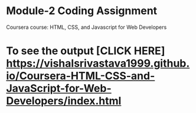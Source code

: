 

# Module-2 Coding Assignment

Coursera course: HTML, CSS, and Javascript for Web Developers

# To see the output [CLICK HERE] https://vishalsrivastava1999.github.io/Coursera-HTML-CSS-and-JavaScript-for-Web-Developers/index.html

